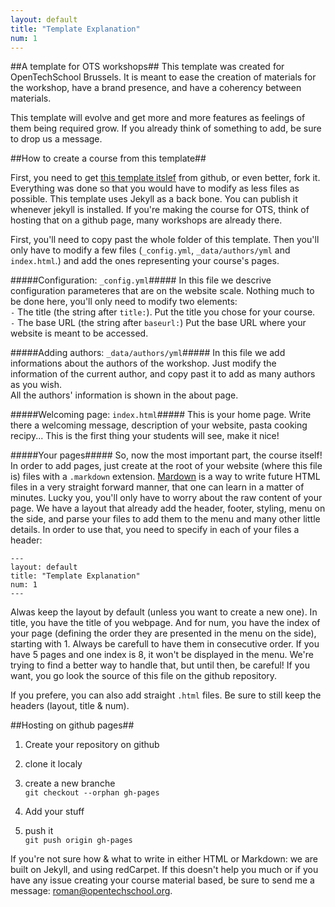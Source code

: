 ```yaml
---
layout: default
title: "Template Explanation"
num: 1
---
```


##A template for OTS workshops##
This template was created for OpenTechSchool Brussels. It is meant to ease the creation of materials for the workshop, have a brand presence, and have a coherency between materials.

This template will evolve and get more and more features as feelings of them being required grow. If you already think of something to add, be sure to drop us a message.

##How to create a course from this template##

First, you need to get [this template itslef](https://github.com/OpenTechSchool-Brussels/material-template) from github, or even better, fork it. 
Everything was done so that you would have to modify as less files as possible. This template uses Jekyll as a back bone. You can publish it whenever jekyll is installed. If you're making the course for OTS, think of hosting that on a github page, many workshops are already there.

First, you'll need to copy past the whole folder of this template. Then you'll only have to modify a few files (`_config.yml`, `_data/authors/yml` and `index.html`.) and add the ones representing your course's pages.

#####Configuration: `_config.yml`#####
In this file we descrive configuration parameteres that are on the website scale. Nothing much to be done here, you'll only need to modify two elements:  
`-` The title (the string after `title:`). Put the title you chose for your course.  
`-` The base URL (the string after `baseurl:`) Put the base URL where your website is meant to be accessed.

#####Adding authors: `_data/authors/yml`#####
In this file we add informations about the authors of the workshop. Just modify the information of the current author, and copy past it to add as many authors as you wish.  
All the authors' information is shown in the about page.

#####Welcoming page: `index.html`#####
This is your home page. Write there a welcoming message, description of your website, pasta cooking recipy... This is the first thing your students will see, make it nice!

#####Your pages#####
So, now the most important part, the course itself! In order to add pages, just create at the root of your website (where this file is) files with a `.markdown` extension. [Mardown](http://daringfireball.net/projects/markdown/) is a way to write future HTML files in a very straight forward manner, that one can learn in a matter of minutes.
Lucky you, you'll only have to worry about the raw content of your page. We have a layout that already add the header, footer, styling, menu on the side, and parse your files to add them to the menu and many other little details. In order to use that, you need to specify in each of your files a header:

```
---
layout: default
title: "Template Explanation"
num: 1
---
```

Alwas keep the layout by default (unless you want to create a new one). In title, you have the title of you webpage. And for num, you have the index of your page (defining the order they are presented in the menu on the side), starting with 1. Always be carefull to have them in consecutive order. If you have 5 pages and one index is 8, it won't be displayed in the menu. We're trying to find a better way to handle that, but until then, be careful! If you want, you go look the source of this file on the github repository.

If you prefere, you can also add straight `.html` files. Be sure to still keep the headers (layout, title & num).

##Hosting on github pages##

1) Create your repository on github

2) clone it localy

3) create a new branche  
`git checkout --orphan gh-pages`
 
4) Add your stuff

5) push it  
`git push origin gh-pages`

If you're not sure how & what to write in either HTML or Markdown: we are built on Jekyll, and using redCarpet. If this doesn't help you much or if you have any issue creating your course material based, be sure to send me a message: [roman@opentechschool.org](mailto:roman@opentechschool.org).

